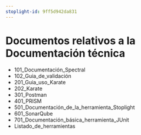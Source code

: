 ```yaml
---
stoplight-id: 9ff5d942da831
---
```



# Documentos relativos a la Documentación técnica
- 101_Documentación_Spectral
- 102_Guia_de_validación
- 201_Guia_uso_Karate
- 202_Karate
- 301_Postman
- 401_PRISM
- 501_Documentación_de_la_herramienta_Stoplight
- 601_SonarQube
- 701_Documentación_básica_herramienta_JUnit
- Listado_de_herramientas
